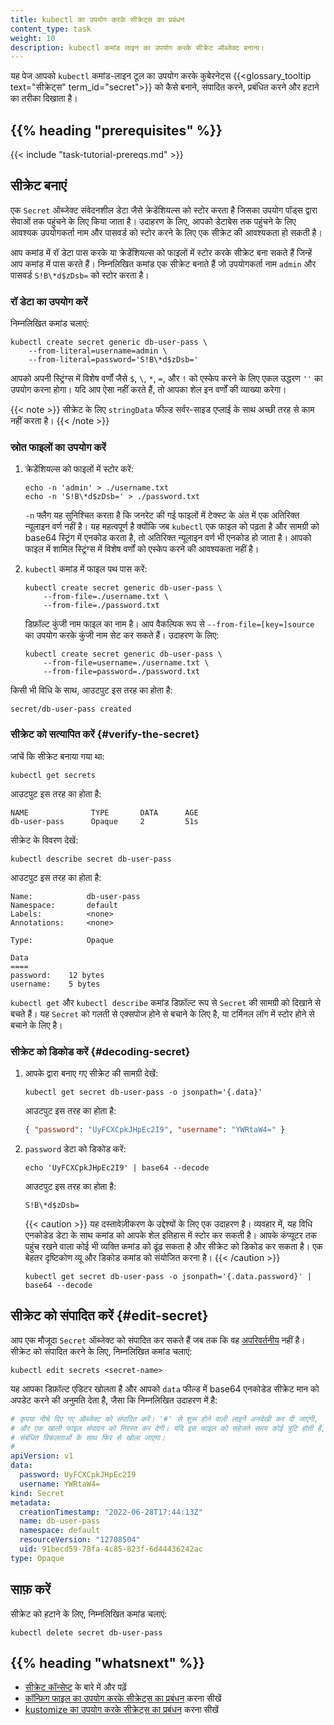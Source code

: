 ```yaml
---
title: kubectl का उपयोग करके सीक्रेट्स का प्रबंधन
content_type: task
weight: 10
description: kubectl कमांड लाइन का उपयोग करके सीक्रेट ऑब्जेक्ट बनाना।
---
```


<!-- overview -->

यह पेज आपको `kubectl` कमांड-लाइन टूल का उपयोग करके कुबेरनेट्स {{<glossary_tooltip text="सीक्रेट्स" term_id="secret">}} को कैसे बनाने, संपादित करने, प्रबंधित करने और हटाने का तरीका दिखाता है।

## {{% heading "prerequisites" %}}

{{< include "task-tutorial-prereqs.md" >}}

<!-- steps -->

## सीक्रेट बनाएं

एक `Secret` ऑब्जेक्ट संवेदनशील डेटा जैसे क्रेडेंशियल्स को स्टोर करता है जिसका उपयोग पॉड्स द्वारा सेवाओं तक पहुंचने के लिए किया जाता है। उदाहरण के लिए, आपको डेटाबेस तक पहुंचने के लिए आवश्यक उपयोगकर्ता नाम और पासवर्ड को स्टोर करने के लिए एक सीक्रेट की आवश्यकता हो सकती है।

आप कमांड में रॉ डेटा पास करके या क्रेडेंशियल्स को फाइलों में स्टोर करके सीक्रेट बना सकते हैं जिन्हें आप कमांड में पास करते हैं। निम्नलिखित कमांड एक सीक्रेट बनाते हैं जो उपयोगकर्ता नाम `admin` और पासवर्ड `S!B\*d$zDsb=` को स्टोर करता है।

### रॉ डेटा का उपयोग करें

निम्नलिखित कमांड चलाएं:

```shell
kubectl create secret generic db-user-pass \
    --from-literal=username=admin \
    --from-literal=password='S!B\*d$zDsb='
```
आपको अपनी स्ट्रिंग्स में विशेष वर्णों जैसे `$`, `\`, `*`, `=`, और `!` को एस्केप करने के लिए एकल उद्धरण `''` का उपयोग करना होगा। यदि आप ऐसा नहीं करते हैं, तो आपका शेल इन वर्णों की व्याख्या करेगा।

{{< note >}}
सीक्रेट के लिए `stringData` फील्ड सर्वर-साइड एप्लाई के साथ अच्छी तरह से काम नहीं करता है।
{{< /note >}}

### स्रोत फाइलों का उपयोग करें

1. क्रेडेंशियल्स को फाइलों में स्टोर करें:

   ```shell
   echo -n 'admin' > ./username.txt
   echo -n 'S!B\*d$zDsb=' > ./password.txt
   ```

   `-n` फ्लैग यह सुनिश्चित करता है कि जनरेट की गई फाइलों में टेक्स्ट के अंत में एक अतिरिक्त न्यूलाइन वर्ण नहीं है। यह महत्वपूर्ण है क्योंकि जब `kubectl` एक फाइल को पढ़ता है और सामग्री को base64 स्ट्रिंग में एनकोड करता है, तो अतिरिक्त न्यूलाइन वर्ण भी एनकोड हो जाता है। आपको फाइल में शामिल स्ट्रिंग्स में विशेष वर्णों को एस्केप करने की आवश्यकता नहीं है।

1. `kubectl` कमांड में फाइल पथ पास करें:

   ```shell
   kubectl create secret generic db-user-pass \
       --from-file=./username.txt \
       --from-file=./password.txt
   ```

   डिफ़ॉल्ट कुंजी नाम फाइल का नाम है। आप वैकल्पिक रूप से `--from-file=[key=]source` का उपयोग करके कुंजी नाम सेट कर सकते हैं। उदाहरण के लिए:

   ```shell
   kubectl create secret generic db-user-pass \
       --from-file=username=./username.txt \
       --from-file=password=./password.txt
   ```

किसी भी विधि के साथ, आउटपुट इस तरह का होता है:

```
secret/db-user-pass created
```

### सीक्रेट को सत्यापित करें {#verify-the-secret}

जांचें कि सीक्रेट बनाया गया था:

```shell
kubectl get secrets
```

आउटपुट इस तरह का होता है:

```
NAME              TYPE       DATA      AGE
db-user-pass      Opaque     2         51s
```

सीक्रेट के विवरण देखें:

```shell
kubectl describe secret db-user-pass
```

आउटपुट इस तरह का होता है:

```
Name:            db-user-pass
Namespace:       default
Labels:          <none>
Annotations:     <none>

Type:            Opaque

Data
====
password:    12 bytes
username:    5 bytes
```

`kubectl get` और `kubectl describe` कमांड डिफ़ॉल्ट रूप से `Secret` की सामग्री को दिखाने से बचते हैं। यह `Secret` को गलती से एक्सपोज होने से बचाने के लिए है, या टर्मिनल लॉग में स्टोर होने से बचाने के लिए है।

### सीक्रेट को डिकोड करें {#decoding-secret}

1. आपके द्वारा बनाए गए सीक्रेट की सामग्री देखें:

   ```shell
   kubectl get secret db-user-pass -o jsonpath='{.data}'
   ```

   आउटपुट इस तरह का होता है:

   ```json
   { "password": "UyFCXCpkJHpEc2I9", "username": "YWRtaW4=" }
   ```

1. `password` डेटा को डिकोड करें:

   ```shell
   echo 'UyFCXCpkJHpEc2I9' | base64 --decode
   ```

   आउटपुट इस तरह का होता है:

   ```
   S!B\*d$zDsb=
   ```

   {{< caution >}}
   यह दस्तावेज़ीकरण के उद्देश्यों के लिए एक उदाहरण है। व्यवहार में,
   यह विधि एनकोडेड डेटा के साथ कमांड को आपके शेल इतिहास में स्टोर कर सकती है। आपके कंप्यूटर तक पहुंच रखने वाला कोई भी व्यक्ति कमांड को ढूंढ सकता है और सीक्रेट को डिकोड कर सकता है। एक बेहतर दृष्टिकोण व्यू और डिकोड कमांड को संयोजित करना है।
   {{< /caution >}}

   ```shell
   kubectl get secret db-user-pass -o jsonpath='{.data.password}' | base64 --decode
   ```

## सीक्रेट को संपादित करें {#edit-secret}

आप एक मौजूदा `Secret` ऑब्जेक्ट को संपादित कर सकते हैं जब तक कि वह [अपरिवर्तनीय](/docs/concepts/configuration/secret/#secret-immutable) नहीं है। सीक्रेट को संपादित करने के लिए, निम्नलिखित कमांड चलाएं:

```shell
kubectl edit secrets <secret-name>
```

यह आपका डिफ़ॉल्ट एडिटर खोलता है और आपको `data` फील्ड में base64 एनकोडेड सीक्रेट मान को अपडेट करने की अनुमति देता है, जैसा कि निम्नलिखित उदाहरण में है:

```yaml
# कृपया नीचे दिए गए ऑब्जेक्ट को संपादित करें। '#' से शुरू होने वाली लाइनें अनदेखी कर दी जाएंगी,
# और एक खाली फाइल संपादन को निरस्त कर देगी। यदि इस फाइल को सहेजते समय कोई त्रुटि होती है, तो इसे
# संबंधित विफलताओं के साथ फिर से खोला जाएगा।
#
apiVersion: v1
data:
  password: UyFCXCpkJHpEc2I9
  username: YWRtaW4=
kind: Secret
metadata:
  creationTimestamp: "2022-06-28T17:44:13Z"
  name: db-user-pass
  namespace: default
  resourceVersion: "12708504"
  uid: 91becd59-78fa-4c85-823f-6d44436242ac
type: Opaque
```

## साफ़ करें

सीक्रेट को हटाने के लिए, निम्नलिखित कमांड चलाएं:

```shell
kubectl delete secret db-user-pass
```

## {{% heading "whatsnext" %}}

- [सीक्रेट कॉन्सेप्ट](/docs/concepts/configuration/secret/) के बारे में और पढ़ें
- [कॉन्फ़िग फाइल का उपयोग करके सीक्रेट्स का प्रबंधन](/docs/tasks/configmap-secret/managing-secret-using-config-file/) करना सीखें
- [kustomize का उपयोग करके सीक्रेट्स का प्रबंधन](/docs/tasks/configmap-secret/managing-secret-using-kustomize/) करना सीखें 